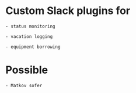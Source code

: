 Custom Slack plugins for
========================

    - status monitoring

    - vacation logging

    - equipment borrowing


Possible
========

    - Matkov sofer
